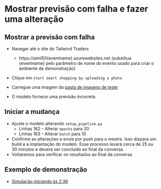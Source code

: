 # <a name="show-faulty-prediction-and-make-a-change"></a>Mostrar previsão com falha e fazer uma alteração

## <a name="show-the-faulty-prediction"></a>Mostrar a previsão com falha

* Navegar até o site do Tailwind Traders
    * https://aiml50{eventname}.azurewebsites.net (substitua {eventname} pelo parâmetro de nome do evento usado para criar o ambiente de demonstração)

* Clique em `start smart shopping by uploading a photo`
* Carregue uma imagem da [pasta de imagens de teste](../source/test-images)
* O modelo fornece uma previsão incorreta.

## <a name="start-the-change"></a>Iniciar a mudança

* Ajuste o modelo alterando `setup_pipeline.py`
  * Linhas 162 – Alterar `epochs` para 20
  * Linhas 163 – Alterar `batch` para 10
* Confirme as alterações e envie por push para o mestre.  Isso dispara um build e a implantação do modelo.  Esse processo levará cerca de 25 ou 30 minutos e deverá ser concluído ao final da conversa.
* Voltaremos para verificar os resultados ao final da conversa

## <a name="example-demo"></a>Exemplo de demonstração

* [Simulação iniciando às 2:36](https://youtu.be/UgM8_4fAni8?t=158)